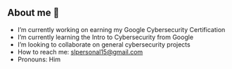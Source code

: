 ## About me 👋


-  I’m currently working on earning my Google Cybersecurity Certification
-  I’m currently learning the Intro to Cybersecurity from Google
-  I’m looking to collaborate on general cybersecurity projects
-  How to reach me: slpersonal15@gmail.com
-  Pronouns: Him
